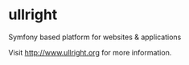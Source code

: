 ullright
========

Symfony based platform for websites &amp; applications

Visit http://www.ullright.org for more information.
